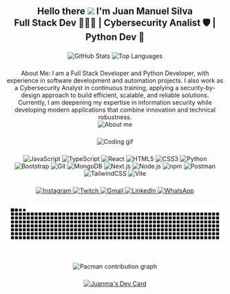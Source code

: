 <div align="center">
  <h2>
    Hello there <img src="https://media.giphy.com/media/hvRJCLFzcasrR4ia7z/giphy.gif" width="35"> I'm Juan Manuel Silva<br>
    Full Stack Dev 🧑🏻‍💻 | Cybersecurity Analist 🛡️ | Python Dev 🐍
  </h2>
</div>

###

<div align="center">
  <img src="https://github-readme-stats.vercel.app/api?username=jmsD3v&hide_title=false&hide_rank=false&show_icons=true&include_all_commits=true&count_private=true&disable_animations=false&theme=blueberry&locale=en&hide_border=false" height="150" alt="GitHub Stats" />
  <img src="https://github-readme-stats.vercel.app/api/top-langs?username=jmsD3v&locale=en&hide_title=false&layout=compact&card_width=320&langs_count=6&theme=blueberry&hide_border=false" height="150" alt="Top Languages" />
</div>

###

<div align="center">
  About Me:
  I am a Full Stack Developer and Python Developer, 
  with experience in software development and automation projects.
  I also work as a Cybersecurity Analyst in continuous training, 
  applying a security-by-design approach to build efficient, scalable, and reliable solutions.
  Currently, I am deepening my expertise in information security 
  while developing modern applications that combine innovation and technical robustness.<br>
  
  <img src="https://media1.giphy.com/media/v1.Y2lkPTc5MGI3NjExZHJsejV2aWZ0b3d6dmdkNzdseTZsY3k4ajdyMGVncWxwaWZ1NmVjaSZlcD12MV9pbnRlcm5hbF9naWZfYnlfaWQmY3Q9Zw/gVlgj80ZLp9yo/giphy.gif" width="600px" alt="About me" />
</div>

###

<div align="center">
  <img src="https://media4.giphy.com/media/v1.Y2lkPTc5MGI3NjExZXRocmdpdGdycWRtbzBqZ3VnMHZ6cjgzZTIxdzVwZGtxZDlsaDU5MiZlcD12MV9pbnRlcm5hbF9naWZfYnlfaWQmY3Q9Zw/AKdbDY0CcCir1JWFdC/giphy.gif" width="600px" alt="Coding gif" />
</div>

###

<div align="center">
  <img src="https://cdn.jsdelivr.net/gh/devicons/devicon/icons/javascript/javascript-original.svg" height="30" alt="JavaScript" />
  <img src="https://cdn.jsdelivr.net/gh/devicons/devicon/icons/typescript/typescript-original.svg" height="30" alt="TypeScript" />
  <img src="https://cdn.jsdelivr.net/gh/devicons/devicon/icons/react/react-original.svg" height="30" alt="React" />
  <img src="https://cdn.jsdelivr.net/gh/devicons/devicon/icons/html5/html5-original.svg" height="30" alt="HTML5" />
  <img src="https://cdn.jsdelivr.net/gh/devicons/devicon/icons/css3/css3-original.svg" height="30" alt="CSS3" />
  <img src="https://cdn.jsdelivr.net/gh/devicons/devicon/icons/python/python-original.svg" height="30" alt="Python" />
  <img src="https://cdn.jsdelivr.net/gh/devicons/devicon/icons/bootstrap/bootstrap-original.svg" height="30" alt="Bootstrap" />
  <img src="https://cdn.jsdelivr.net/gh/devicons/devicon/icons/git/git-original.svg" height="30" alt="Git" />
  <img src="https://cdn.jsdelivr.net/gh/devicons/devicon/icons/mongodb/mongodb-original.svg" height="30" alt="MongoDB" />
  <img src="https://cdn.jsdelivr.net/gh/devicons/devicon/icons/nextjs/nextjs-original.svg" height="30" alt="Next.js" />
  <img src="https://cdn.jsdelivr.net/gh/devicons/devicon/icons/nodejs/nodejs-original.svg" height="30" alt="Node.js" />
  <img src="https://cdn.jsdelivr.net/gh/devicons/devicon/icons/npm/npm-original-wordmark.svg" height="30" alt="npm" />
  <img src="https://cdn.jsdelivr.net/gh/devicons/devicon/icons/postman/postman-original.svg" height="30" alt="Postman" />
  <img src="https://cdn.jsdelivr.net/gh/devicons/devicon/icons/tailwindcss/tailwindcss-plain.svg" height="30" alt="TailwindCSS" />
  <img src="https://cdn.jsdelivr.net/gh/devicons/devicon/icons/vite/vite-original.svg" height="30" alt="Vite" />
</div>

###

<div align="center">
  <a href="https://www.instagram.com/jmsilva83" target="_blank" rel="noopener noreferrer">
    <img src="https://img.shields.io/static/v1?message=Instagram&logo=instagram&label=&color=E4405F&logoColor=white&labelColor=&style=for-the-badge" height="35" alt="Instagram" />
  </a>
  <a href="https://www.twitch.tv/jmsilva83" target="_blank" rel="noopener noreferrer">
    <img src="https://img.shields.io/static/v1?message=Twitch&logo=twitch&label=&color=9146FF&logoColor=white&labelColor=&style=for-the-badge" height="35" alt="Twitch" />
  </a>
  <a href="mailto:juanmanuelsilva06@gmail.com" target="_blank" rel="noopener noreferrer">
    <img src="https://img.shields.io/static/v1?message=Gmail&logo=gmail&label=&color=D14836&logoColor=white&labelColor=&style=for-the-badge" height="35" alt="Gmail" />
  </a>
  <a href="https://www.linkedin.com/in/juan-manuel-silva-dev" target="_blank" rel="noopener noreferrer">
    <img src="https://img.shields.io/static/v1?message=LinkedIn&logo=linkedin&label=&color=0077B5&logoColor=white&labelColor=&style=for-the-badge" height="35" alt="LinkedIn" />
  </a>
  <a href="https://wa.me/+543731551351" target="_blank" rel="noopener noreferrer">
    <img src="https://img.shields.io/static/v1?message=Whatsapp&logo=whatsapp&label=&color=25D366&logoColor=white&labelColor=&style=for-the-badge" height="35" alt="WhatsApp" />
  </a>
</div>

###

<div align="center">
  <img src="https://raw.githubusercontent.com/jmsD3v/jmsD3v/output/snake.svg" alt="Snake animation" />
</div>

###

<div align="center">
  <img src="https://raw.githubusercontent.com/jmsD3v/jmsD3v/output/pacman-contribution-graph.svg" alt="Pacman contribution graph" />
</div>

###

<div align="center">
  <a href="https://app.daily.dev/juanma83">
    <img src="https://api.daily.dev/devcards/v2/GIKCbc6uDgkyycimbrYc9.png?type=default&r=yg8" width="356" alt="Juanma's Dev Card"/>
  </a>
</div>

###
